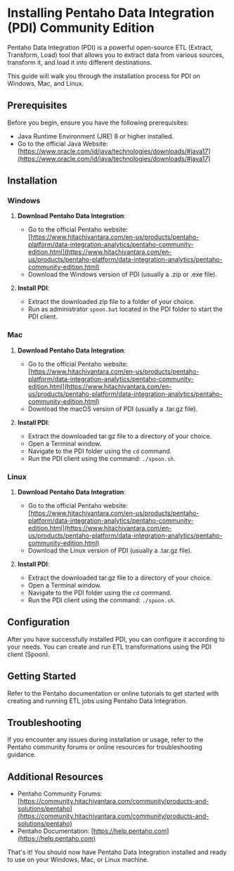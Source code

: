 # Installing Pentaho Data Integration (PDI) Community Edition

Pentaho Data Integration (PDI) is a powerful open-source ETL (Extract, Transform, Load) tool that allows you to extract data from various sources, transform it, and load it into different destinations.

This guide will walk you through the installation process for PDI on Windows, Mac, and Linux.

## Prerequisites

Before you begin, ensure you have the following prerequisites:

- Java Runtime Environment (JRE) 8 or higher installed.
- Go to the official Java Website: [https://www.oracle.com/id/java/technologies/downloads/#java17](https://www.oracle.com/id/java/technologies/downloads/#java17)

## Installation

### Windows

1. **Download Pentaho Data Integration**:
   - Go to the official Pentaho website: [https://www.hitachivantara.com/en-us/products/pentaho-platform/data-integration-analytics/pentaho-community-edition.html](https://www.hitachivantara.com/en-us/products/pentaho-platform/data-integration-analytics/pentaho-community-edition.html)
   - Download the Windows version of PDI (usually a .zip or .exe file).

2. **Install PDI**:
   - Extract the downloaded zip file to a folder of your choice.
   - Run as administrator `spoon.bat` located in the PDI folder to start the PDI client.

### Mac

1. **Download Pentaho Data Integration**:
   - Go to the official Pentaho website: [https://www.hitachivantara.com/en-us/products/pentaho-platform/data-integration-analytics/pentaho-community-edition.html](https://www.hitachivantara.com/en-us/products/pentaho-platform/data-integration-analytics/pentaho-community-edition.html)
   - Download the macOS version of PDI (usually a .tar.gz file).

2. **Install PDI**:
   - Extract the downloaded tar.gz file to a directory of your choice.
   - Open a Terminal window.
   - Navigate to the PDI folder using the `cd` command.
   - Run the PDI client using the command: `./spoon.sh`.

### Linux

1. **Download Pentaho Data Integration**:
   - Go to the official Pentaho website: [https://www.hitachivantara.com/en-us/products/pentaho-platform/data-integration-analytics/pentaho-community-edition.html](https://www.hitachivantara.com/en-us/products/pentaho-platform/data-integration-analytics/pentaho-community-edition.html)
   - Download the Linux version of PDI (usually a .tar.gz file).

2. **Install PDI**:
   - Extract the downloaded tar.gz file to a directory of your choice.
   - Open a Terminal window.
   - Navigate to the PDI folder using the `cd` command.
   - Run the PDI client using the command: `./spoon.sh`.

## Configuration

After you have successfully installed PDI, you can configure it according to your needs. You can create and run ETL transformations using the PDI client (Spoon).

## Getting Started

Refer to the Pentaho documentation or online tutorials to get started with creating and running ETL jobs using Pentaho Data Integration.

## Troubleshooting

If you encounter any issues during installation or usage, refer to the Pentaho community forums or online resources for troubleshooting guidance.

## Additional Resources

- Pentaho Community Forums: [https://community.hitachivantara.com/community/products-and-solutions/pentaho](https://community.hitachivantara.com/community/products-and-solutions/pentaho)
- Pentaho Documentation: [https://help.pentaho.com](https://help.pentaho.com)

That's it! You should now have Pentaho Data Integration installed and ready to use on your Windows, Mac, or Linux machine.
